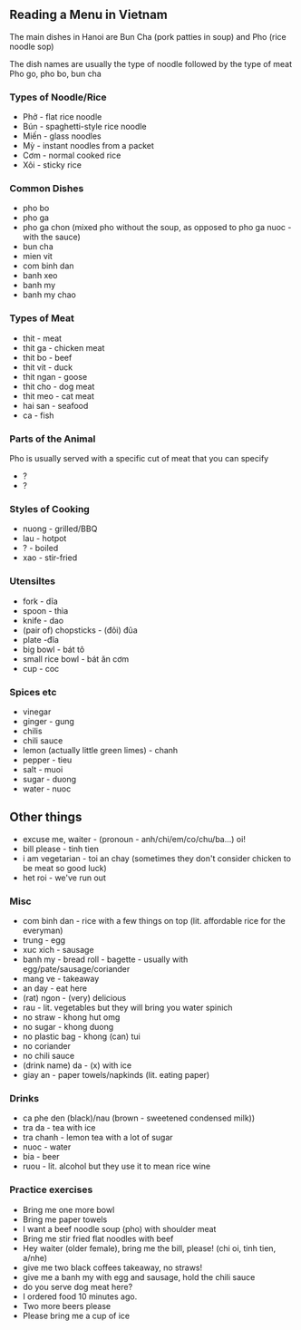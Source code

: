 ## Reading a Menu in Vietnam

The main dishes in Hanoi are Bun Cha (pork patties in soup) and Pho (rice noodle sop)

The dish names are usually the type of noodle followed by the type of meat
Pho go, pho bo, bun cha

### Types of Noodle/Rice

- Phở - flat rice noodle
- Bún - spaghetti-style rice noodle
- Miến - glass noodles
- Mỳ - instant noodles from a packet
- Cơm - normal cooked rice
- Xôi - sticky rice

### Common Dishes
- pho bo
- pho ga
- pho ga chon (mixed pho without the soup, as opposed to pho ga nuoc - with the sauce)
- bun cha
- mien vit
- com binh dan
- banh xeo
- banh my
- banh my chao

### Types of Meat

- thit - meat
- thit ga - chicken meat
- thit bo - beef
- thit vit - duck
- thit ngan - goose
- thit cho - dog meat
- thit meo - cat meat 
- hai san - seafood
- ca - fish

### Parts of the Animal

Pho is usually served with a specific cut of meat that you can specify
- ?
- ?

### Styles of Cooking

- nuong - grilled/BBQ
- lau - hotpot
- ? - boiled
- xao - stir-fried

### Utensiltes

- fork - dĩa
- spoon - thìa
- knife - dao
- (pair of) chopsticks - (đôi) đũa
- plate -đĩa
- big bowl - bát tô
- small rice bowl - bát ăn cơm
- cup - coc

### Spices etc

- vinegar
- ginger - gung
- chilis
- chili sauce
- lemon (actually little green limes) - chanh
- pepper - tieu
- salt - muoi
- sugar - duong
- water - nuoc

## Other things
- excuse me, waiter - (pronoun - anh/chi/em/co/chu/ba...) oi!
- bill please - tinh tien
- i am vegetarian - toi an chay (sometimes they don't consider chicken to be meat so good luck)
- het roi - we've run out


### Misc

- com binh dan - rice with a few things on top (lit. affordable rice for the everyman)
- trung - egg
- xuc xich - sausage
- banh my - bread roll - bagette - usually with egg/pate/sausage/coriander
- mang ve - takeaway
- an day - eat here
- (rat) ngon - (very) delicious
- rau - lit. vegetables but they will bring you water spinich
- no straw - khong hut omg
- no sugar - khong duong
- no plastic bag - khong (can) tui
- no coriander
- no chili sauce
- (drink name) da - (x) with ice
- giay an - paper towels/napkinds (lit. eating paper)


### Drinks

- ca phe den (black)/nau (brown - sweetened condensed milk))
- tra da - tea with ice
- tra chanh - lemon tea with a lot of sugar
- nuoc - water
- bia - beer
- ruou - lit. alcohol but they use it to mean rice wine


### Practice exercises

- Bring me one more bowl
- Bring me paper towels
- I want a beef noodle soup (pho) with shoulder meat
- Bring me stir fried flat noodles with beef
- Hey waiter (older female), bring me the bill, please! (chi oi, tinh tien, a/nhe)
- give me two black coffees takeaway, no straws!
- give me a banh my with egg and sausage, hold the chili sauce
- do you serve dog meat here?
- I ordered food 10 minutes ago. 
- Two more beers please
- Please bring me a cup of ice
